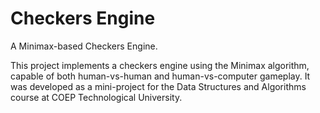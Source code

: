 # Checkers Engine
A Minimax-based Checkers Engine.

This project implements a checkers engine using the Minimax algorithm, capable of both human-vs-human and human-vs-computer gameplay. It was developed as a mini-project for the Data Structures and Algorithms course at COEP Technological University.
